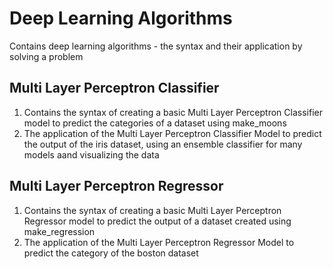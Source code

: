 # Deep Learning Algorithms
Contains deep learning algorithms - the syntax and their application by solving a problem

## Multi Layer Perceptron Classifier
1. Contains the syntax of creating a basic Multi Layer Perceptron Classifier model to predict the categories of a dataset using make_moons
2. The application of the Multi Layer Perceptron Classifier Model to predict the output of the iris dataset, using an ensemble classifier for many models aand visualizing the data

## Multi Layer Perceptron Regressor
1. Contains the syntax of creating a basic Multi Layer Perceptron Regressor model to predict the output of a dataset created using make_regression
2. The application of the Multi Layer Perceptron Regressor Model to predict the category of the boston dataset
